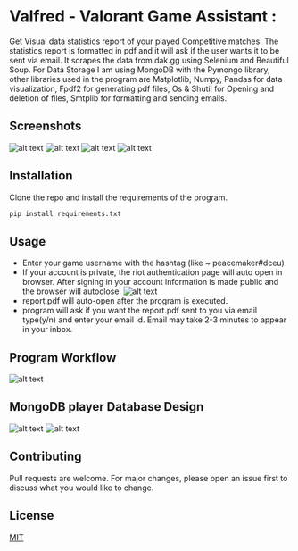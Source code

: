 # Valfred - Valorant Game Assistant :

Get Visual data statistics report of your played Competitive matches. The statistics report is formatted in pdf and it will ask if the user wants it to be sent via email. It scrapes the data from dak.gg using Selenium and Beautiful Soup. For Data Storage I am using MongoDB with the Pymongo library, other libraries used in the program are Matplotlib, Numpy, Pandas for data visualization, Fpdf2 for generating pdf files, Os & Shutil for Opening and deletion of files, Smtplib for formatting and sending emails.

## Screenshots 
![alt text](https://github.com/saifkwik/Valfred-Valorant-Game-Assistant/blob/main/bar_charts.png)
![alt text](https://github.com/saifkwik/Valfred-Valorant-Game-Assistant/blob/main/pie_chart.png)
![alt text](https://github.com/saifkwik/Valfred-Valorant-Game-Assistant/blob/main/match_history.png)
![alt text](https://github.com/saifkwik/Valfred-Valorant-Game-Assistant/blob/main/email.png)
## Installation

Clone the repo and install the requirements of the program.

```bash
pip install requirements.txt
```

## Usage
* Enter your game username with the hashtag (like ~ peacemaker#dceu)
* If your account is private, the riot authentication page will auto open in browser. After signing in your account information is made public and the browser will autoclose.
![alt text](https://github.com/saifkwik/Valfred-Valorant-Game-Assistant/blob/main/riot_authentication.png)
* report.pdf will auto-open after the program is executed.
* program will ask if you want the report.pdf sent to you via email type(y/n) and enter your email id. Email may take 2-3 minutes to appear in your inbox.

## Program Workflow
 ![alt text](https://github.com/saifkwik/Valfred-Valorant-Game-Assistant/blob/main/valfred.png)

## MongoDB player Database Design
 ![alt text](https://github.com/saifkwik/Valfred-Valorant-Game-Assistant/blob/main/player_db1.png)
 ![alt text](https://github.com/saifkwik/Valfred-Valorant-Game-Assistant/blob/main/player_db2.png)

## Contributing
Pull requests are welcome. For major changes, please open an issue first to discuss what you would like to change.

## License
[MIT](https://choosealicense.com/licenses/mit/)